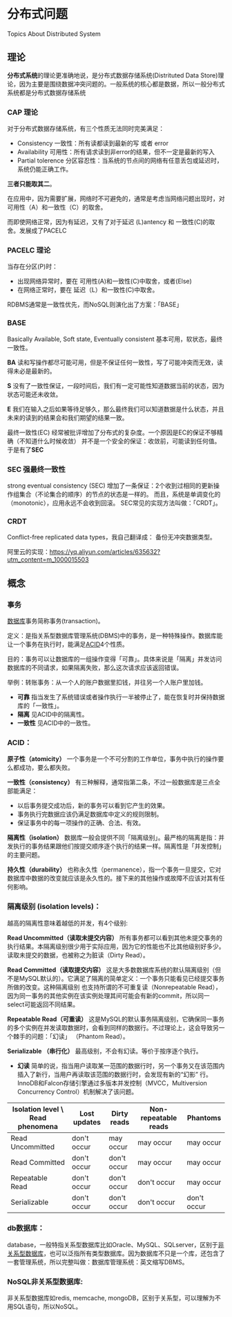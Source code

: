 # 分布式问题

Topics About Distributed System

## 理论

**分布式系统**的理论更准确地说，是分布式数据存储系统(Distrituted Data Store)理论，因为主要是围绕数据冲突问题的。一般系统的核心都是数据，所以一般分布式系统都是分布式数据存储系统

### CAP 理论
对于分布式数据存储系统，有三个性质无法同时完美满足：

- Consistency 一致性：所有读都读到最新的写 或者 error
- Availability 可用性：所有请求读到非error的结果，但不一定是最新的写入
- Partial tolerence 分区容忍性：当系统的节点间的网络有任意丢包或延迟时，系统仍能正确工作。

**三者只能取其二**。

在应用中，因为需要扩展，网络时不可避免的，通常是考虑当网络问题出现时，对可用性（A）和一致性（C）的取舍。

而即使网络正常，因为有延迟，又有了对于延迟 (L)antency 和 一致性(C)的取舍。发展成了PACELC

### PACELC 理论 
当存在分区(P)时：

- 出现网络异常时，要在 可用性(A)和一致性(C)中取舍，或者(Else) 
- 在网络正常时，要在 延迟（L）和一致性(C)中取舍。

RDBMS通常是一致性优先，而NoSQL则演化出了方案：「BASE」

### BASE
Basically Available, Soft state, Eventually consistent
基本可用，软状态，最终一致性。

**BA** 读和写操作都尽可能可用，但是不保证任何一致性，写了可能冲突而无效，读得未必是最新的。

**S** 没有了一致性保证，一段时间后，我们有一定可能性知道数据当前的状态，因为状态可能还未收敛。

**E** 我们在输入之后如果等待足够久，那么最终我们可以知道数据是什么状态，并且未来的读到的结果会和我们期望的结果一致。


最终一致性(EC) 经常被批评增加了分布式的复杂度。一个原因是EC的保证不够精确（不知道什么时候收敛） 并不是一个安全的保证：收敛前，可能读到任何值。 于是有了**SEC**


### SEC 强最终一致性
strong eventual consistency (SEC) 
增加了一条保证：2个收到过相同的更新操作组集合（不论集合的顺序）的节点的状态是一样的。 而且，系统是单调变化的（monotonic），应用永远不会收到回滚。
SEC常见的实现方法叫做：「CRDT」。

### CRDT
Conflict-free replicated data types，我自己翻译成： 备份无冲突数据类型。

阿里云的实现：https://yq.aliyun.com/articles/635632?utm_content=m_1000015503

## 概念

### 事务
[数据库](#db)事务简称事务(transaction)。

定义：是指关系型数据库管理系统(DBMS)中的事务，是一种特殊操作。数据库能让一个事务在执行时，能满足[ACID](#acid)4个性质。

目的：事务可以让数据库的一组操作变得「可靠」。具体来说是「隔离」并发访问数据库的不同请求，如果隔离失败，那么这次请求应该返回错误。

举例：转账事务：从一个人的账户数据里扣钱，并往另一个人账户里加钱。


- **可靠** 指当发生了系统错误或者操作执行一半被停止了，能在恢复时并保持数据库的「一致性」。
- **隔离** 见ACID中的隔离性。
- **一致性** 见ACID中的一致性。

### ACID：
**原子性（atomicity）** 一个事务是一个不可分割的工作单位，事务中执行的操作要么都成功，要么都失败。

**一致性（consistency）** 有三种解释，通常指第二条，不过一般数据库是三点全部能满足：

- 以后事务提交成功后，新的事务可以看到它产生的效果。
- 事务执行完数据应该仍满足数据库中定义的规则限制。
- 保证事务中的每一项操作的正确、合法、有效。

**隔离性（isolation）** 数据库一般会提供不同「隔离级别」。最严格的隔离是指：并发执行的事务结果跟他们按提交顺序逐个执行的结果一样。隔离性是「并发控制」的主要问题。

**持久性（durability）** 也称永久性（permanence），指一个事务一旦提交，它对数据库中数据的改变就应该是永久性的。接下来的其他操作或故障不应该对其有任何影响。


### 隔离级别 (isolation levels)：

越高的隔离性意味着越低的并发，有4个级别:

**Read Uncommitted（读取未提交内容）** 所有事务都可以看到其他未提交事务的执行结果。本隔离级别很少用于实际应用，因为它的性能也不比其他级别好多少。读取未提交的数据，也被称之为脏读（Dirty Read）。

**Read Committed（读取提交内容）** 这是大多数数据库系统的默认隔离级别（但不是MySQL默认的）。它满足了隔离的简单定义：一个事务只能看见已经提交事务所做的改变。这种隔离级别 也支持所谓的不可重复读（Nonrepeatable Read），因为同一事务的其他实例在该实例处理其间可能会有新的commit，所以同一select可能返回不同结果。

**Repeatable Read（可重读）** 这是MySQL的默认事务隔离级别，它确保同一事务的多个实例在并发读取数据时，会看到同样的数据行。不过理论上，这会导致另一个棘手的问题：「幻读」 （Phantom Read）。

**Serializable （串行化）** 最高级别，不会有幻读。等价于按序逐个执行。

- **幻读** 简单的说，指当用户读取某一范围的数据行时，另一个事务又在该范围内插入了新行，当用户再读取该范围的数据行时，会发现有新的“幻影” 行。InnoDB和Falcon存储引擎通过多版本并发控制（MVCC，Multiversion Concurrency Control）机制解决了该问题。

|Isolation level \\ Read phenomena | Lost updates | Dirty reads | Non-repeatable reads | Phantoms|
|---|---|---|---|---|
|Read Uncommitted | don't occur | may occur | may occur | may occur|
|Read Committed | don't occur | don't occur | may occur | may occur|
|Repeatable Read | don't occur | don't occur | don't occur | may occur|
|Serializable | don't occur | don't occur | don't occur | don't occur|

### db数据库：
database，一般特指关系型数据库比如Oracle、MySQL、SQLserver，区别于[非关系型数据库](#nosql)，也可以泛指所有类型数据库。因为数据库不只是一个库，还包含了一套管理系统，所以完整叫做：数据库管理系统：英文缩写DBMS。

### NoSQL非关系型数据库: 
非关系型数据库如redis, memcache, mongoDB，区别于关系型，可以理解为不用SQL语句，所以NoSQL。
